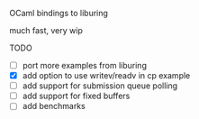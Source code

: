 OCaml bindings to liburing

much fast, very wip

TODO

- [ ] port more examples from liburing
- [x] add option to use writev/readv in cp example
- [ ] add support for submission queue polling
- [ ] add support for fixed buffers
- [ ] add benchmarks
